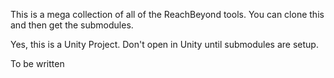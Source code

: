 This is a mega collection of all of the ReachBeyond tools. You can clone this
and then get the submodules.

Yes, this is a Unity Project. Don't open in Unity until submodules are setup.

To be written
